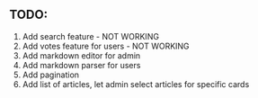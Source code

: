 ## TODO:

1. Add search feature - NOT WORKING
2. Add votes feature for users - NOT WORKING
3. Add markdown editor for admin
4. Add markdown parser for users
5. Add pagination
6. Add list of articles, let admin select articles for specific cards
